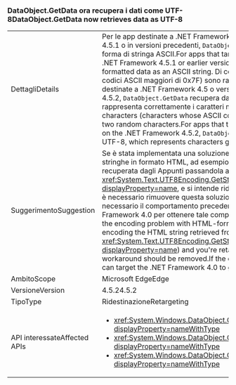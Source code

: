 ### <a name="dataobjectgetdata-now-retrieves-data-as-utf-8"></a><span data-ttu-id="d3a2d-101">DataObject.GetData ora recupera i dati come UTF-8</span><span class="sxs-lookup"><span data-stu-id="d3a2d-101">DataObject.GetData now retrieves data as UTF-8</span></span>

|   |   |
|---|---|
|<span data-ttu-id="d3a2d-102">Dettagli</span><span class="sxs-lookup"><span data-stu-id="d3a2d-102">Details</span></span>|<span data-ttu-id="d3a2d-103">Per le app destinate a .NET Framework 4 o che vengono eseguite in .NET Framework 4.5.1 o in versioni precedenti, <code>DataObject.GetData</code> recupera dati in formato HTML sotto forma di stringa ASCII.</span><span class="sxs-lookup"><span data-stu-id="d3a2d-103">For apps that target the .NET Framework 4 or that run on the .NET Framework 4.5.1 or earlier versions, <code>DataObject.GetData</code> retrieves HTML-formatted data as an ASCII string.</span></span> <span data-ttu-id="d3a2d-104">Di conseguenza, i caratteri non ASCII (caratteri con codici ASCII maggiori di 0x7F) sono rappresentati da due caratteri casuali. Per le app destinate a .NET Framework 4.5 o versioni successive ed eseguite in .NET Framework 4.5.2, <code>DataObject.GetData</code> recupera dati in formato HTML come UTF-8, che rappresenta correttamente i caratteri maggiori di 0x7F.</span><span class="sxs-lookup"><span data-stu-id="d3a2d-104">As a result, non-ASCII characters (characters whose ASCII codes are greater than 0x7F) are represented by two random characters.For apps that target the .NET Framework 4.5 or later and run on the .NET Framework 4.5.2, <code>DataObject.GetData</code> retrieves HTML-formatted data as UTF-8, which represents characters greater than 0x7F correctly.</span></span>|
|<span data-ttu-id="d3a2d-105">Suggerimento</span><span class="sxs-lookup"><span data-stu-id="d3a2d-105">Suggestion</span></span>|<span data-ttu-id="d3a2d-106">Se è stata implementata una soluzione alternativa per il problema di codifica con le stringhe in formato HTML, ad esempio codificando in modo esplicito la stringa HTML recuperata dagli Appunti passandola a <xref:System.Text.UTF8Encoding.GetString(System.Byte[],System.Int32,System.Int32)?displayProperty=name>, e si intende ridestinare l'app dalla versione 4 alla versione 4.5, è necessario rimuovere questa soluzione alternativa. Se per qualche motivo è necessario il comportamento precedente, l'app può essere destinata a .NET Framework 4.0 per ottenere tale comportamento.</span><span class="sxs-lookup"><span data-stu-id="d3a2d-106">If you implemented a workaround for the encoding problem with HTML-formatted strings (for example, by explicitly encoding the HTML string retrieved from the Clipboard by passing it to <xref:System.Text.UTF8Encoding.GetString(System.Byte[],System.Int32,System.Int32)?displayProperty=name>) and you're retargeting your app from version 4 to 4.5, that workaround should be removed.If the old behavior is needed for some reason, the app can target the .NET Framework 4.0 to get that behavior.</span></span>|
|<span data-ttu-id="d3a2d-107">Ambito</span><span class="sxs-lookup"><span data-stu-id="d3a2d-107">Scope</span></span>|<span data-ttu-id="d3a2d-108">Microsoft Edge</span><span class="sxs-lookup"><span data-stu-id="d3a2d-108">Edge</span></span>|
|<span data-ttu-id="d3a2d-109">Versione</span><span class="sxs-lookup"><span data-stu-id="d3a2d-109">Version</span></span>|<span data-ttu-id="d3a2d-110">4.5.2</span><span class="sxs-lookup"><span data-stu-id="d3a2d-110">4.5.2</span></span>|
|<span data-ttu-id="d3a2d-111">Tipo</span><span class="sxs-lookup"><span data-stu-id="d3a2d-111">Type</span></span>|<span data-ttu-id="d3a2d-112">Ridestinazione</span><span class="sxs-lookup"><span data-stu-id="d3a2d-112">Retargeting</span></span>|
|<span data-ttu-id="d3a2d-113">API interessate</span><span class="sxs-lookup"><span data-stu-id="d3a2d-113">Affected APIs</span></span>|<ul><li><xref:System.Windows.DataObject.GetData(System.String)?displayProperty=nameWithType></li><li><xref:System.Windows.DataObject.GetData(System.Type)?displayProperty=nameWithType></li><li><xref:System.Windows.DataObject.GetData(System.String,System.Boolean)?displayProperty=nameWithType></li></ul>|

